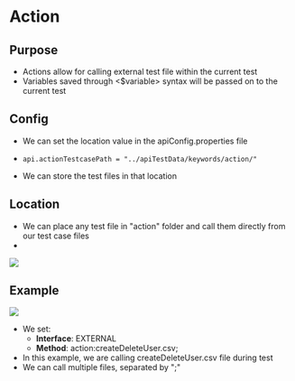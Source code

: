 # Action

## Purpose

* Actions allow for calling external test file within the current test
* Variables saved through &lt;$variable&gt; syntax will be passed on to the current test

## Config

* We can set the location value in the apiConfig.properties file 
* ```text
  api.actionTestcasePath = "../apiTestData/keywords/action/" 
  ```
* We can store the test files in that location

## Location

* We can place any test file in "action" folder and call them directly from our test case files
* 
![](../../../.gitbook/assets/image%20%2868%29.png)

## Example

![](../../../.gitbook/assets/image%20%2880%29.png)

* We set:
  * **Interface**: EXTERNAL
  * **Method**: action:createDeleteUser.csv; 
* In this example, we are calling createDeleteUser.csv file during test
* We can call multiple files, separated by ";"





